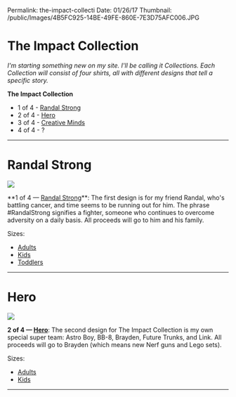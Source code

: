 
Permalink: the-impact-collecti
Date: 01/26/17
Thumbnail: /public/Images/4B5FC925-14BE-49FE-860E-7E3D75AFC006.JPG

# The Impact Collection

*I'm starting something new on my site. I'll be calling it Collections. Each Collection will consist of four shirts, all with different designs that tell a specific story.*

**The Impact Collection**

- 1 of 4 - [Randal Strong][1]
- 2 of 4 - [Hero][2]
- 3 of 4 - [Creative Minds][3]
- 4 of 4 - ?

- - -

# Randal Strong

![][image-1]

\*\*1 of 4 — [Randal Strong][4]\*\*: The first design is for my friend Randal, who's battling cancer, and time seems to be running out for him. The phrase #RandalStrong signifies a fighter, someone who continues to overcome adversity on a daily basis. All proceeds will go to him and his family.

Sizes:

- [Adults][5]
- [Kids][6]
- [Toddlers][7]

- - -

# Hero

![][image-2]

**2 of 4 — [Hero][8]**: The second design for The Impact Collection is my own special super team: Astro Boy, BB-8, Brayden, Future Trunks, and Link. All proceeds will go to Brayden (which means new Nerf guns and Lego sets).

Sizes:

- [Adults][9]
- [Kids][10]

- - -


[1]:	#randal-strong
[2]:	#hero
[3]:	#creative-minds
[4]:	https://teespring.com/randalstrong?tsmac=store&tsmic=nashp#pid=369&cid=6512&sid=front
[5]:	http://nashp.co/2jXwrBM
[6]:	http://nashp.co/2iv3VqU
[7]:	http://nashp.co/2iv2AjQ
[8]:	https://teespring.com/hero-nash?tsmac=store&tsmic=nashp#pid=6&cid=614&sid=front
[9]:	https://teespring.com/hero-nash?tsmac=store&tsmic=nashp#pid=6&cid=614&sid=front
[10]:	https://teespring.com/hero-kids?page=2&tsmac=store&tsmic=nashp#pid=371&cid=6561&sid=front

[image-1]:	https://dl.dropboxusercontent.com/s/3ns2xl8gyxvwpkq/Image%20(11).jpeg
[image-2]:	https://dl.dropboxusercontent.com/s/wwcrg97oexopubr/31B44925-7B2F-42BB-B61A-DA5AE564DE47.JPG